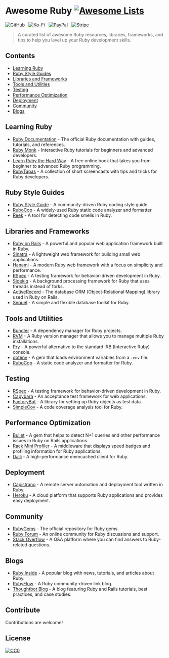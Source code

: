 # Awesome Ruby [![Awesome Lists](https://srv-cdn.himpfen.io/badges/awesome-lists/awesomelists-flat.svg)](https://github.com/brandonhimpfen/awesome)

[![GitHub](https://srv-cdn.himpfen.io/badges/github/github-flat.svg)](https://github.com/sponsors/brandonhimpfen/) &nbsp; [![Ko-Fi](https://srv-cdn.himpfen.io/badges/kofi/kofi-flat.svg)](https://ko-fi.com/brandonhimpfen) &nbsp; [![PayPal](https://srv-cdn.himpfen.io/badges/paypal/paypal-flat.svg)](https://paypal.me/brandonhimpfen) &nbsp; [![Stripe](https://srv-cdn.himpfen.io/badges/stripe/stripe-flat.svg)](https://tinyurl.com/e8ymxdw3)

> A curated list of awesome Ruby resources, libraries, frameworks, and tips to help you level up your Ruby development skills.

## Contents

- [Learning Ruby](#learning-ruby)
- [Ruby Style Guides](#ruby-style-guides)
- [Libraries and Frameworks](#libraries-and-frameworks)
- [Tools and Utilities](#tools-and-utilities)
- [Testing](#testing)
- [Performance Optimization](#performance-optimization)
- [Deployment](#deployment)
- [Community](#community)
- [Blogs](#blogs)

## Learning Ruby

- [Ruby Documentation](https://ruby-doc.org/) - The official Ruby documentation with guides, tutorials, and references.
- [Ruby Monk](https://rubymonk.com/) - Interactive Ruby tutorials for beginners and advanced developers.
- [Learn Ruby the Hard Way](https://learnrubythehardway.org/) - A free online book that takes you from beginner to advanced Ruby programming.
- [RubyTapas](https://www.rubytapas.com/) - A collection of short screencasts with tips and tricks for Ruby developers.

## Ruby Style Guides

- [Ruby Style Guide](https://github.com/rubocop-hq/ruby-style-guide) - A community-driven Ruby coding style guide.
- [RuboCop](https://github.com/rubocop-hq/rubocop) - A widely-used Ruby static code analyzer and formatter.
- [Reek](https://github.com/troessner/reek) - A tool for detecting code smells in Ruby.

## Libraries and Frameworks

- [Ruby on Rails](https://rubyonrails.org/) - A powerful and popular web application framework built in Ruby.
- [Sinatra](http://sinatrarb.com/) - A lightweight web framework for building small web applications.
- [Hanami](https://hanamirb.org/) - A modern Ruby web framework with a focus on simplicity and performance.
- [RSpec](https://rspec.info/) - A testing framework for behavior-driven development in Ruby.
- [Sidekiq](https://sidekiq.org/) - A background processing framework for Ruby that uses threads instead of forks.
- [ActiveRecord](https://guides.rubyonrails.org/active_record_basics.html) - The database ORM (Object-Relational Mapping) library used in Ruby on Rails.
- [Sequel](https://sequel.jeremyevans.net/) - A simple and flexible database toolkit for Ruby.

## Tools and Utilities

- [Bundler](https://bundler.io/) - A dependency manager for Ruby projects.
- [RVM](https://rvm.io/) - A Ruby version manager that allows you to manage multiple Ruby installations.
- [Pry](https://pry.github.io/) - A powerful alternative to the standard IRB (Interactive Ruby) console.
- [dotenv](https://github.com/bkeepers/dotenv) - A gem that loads environment variables from a `.env` file.
- [RuboCop](https://github.com/rubocop-hq/rubocop) - A static code analyzer and formatter for Ruby.

## Testing

- [RSpec](https://rspec.info/) - A testing framework for behavior-driven development in Ruby.
- [Capybara](https://teamcapybara.github.io/capybara/) - An acceptance test framework for web applications.
- [FactoryBot](https://github.com/thoughtbot/factory_bot) - A library for setting up Ruby objects as test data.
- [SimpleCov](https://github.com/simplecov-ruby/simplecov) - A code coverage analysis tool for Ruby.

## Performance Optimization

- [Bullet](https://github.com/flyerhzm/bullet) - A gem that helps to detect N+1 queries and other performance issues in Ruby on Rails applications.
- [Rack Mini Profiler](https://github.com/MiniProfiler/rack-mini-profiler) - A middleware that displays speed badges and profiling information for Ruby applications.
- [Dalli](https://github.com/petergoldstein/dalli) - A high-performance memcached client for Ruby.

## Deployment

- [Capistrano](https://github.com/capistrano/capistrano) - A remote server automation and deployment tool written in Ruby.
- [Heroku](https://www.heroku.com/) - A cloud platform that supports Ruby applications and provides easy deployment.

## Community

- [RubyGems](https://rubygems.org/) - The official repository for Ruby gems.
- [Ruby Forum](https://www.ruby-forum.com/) - An online community for Ruby discussions and support.
- [Stack Overflow](https://stackoverflow.com/questions/tagged/ruby) - A Q&A platform where you can find answers to Ruby-related questions.

## Blogs

- [Ruby Inside](https://www.rubyinside.com/) - A popular blog with news, tutorials, and articles about Ruby.
- [RubyFlow](https://www.rubyflow.com/) - A Ruby community-driven link blog.
- [Thoughtbot Blog](https://thoughtbot.com/blog) - A blog featuring Ruby and Rails tutorials, best practices, and case studies.

## Contribute

Contributions are welcome!

## License

[![CC0](https://mirrors.creativecommons.org/presskit/buttons/88x31/svg/by-sa.svg)](http://creativecommons.org/licenses/by-sa/4.0/)
